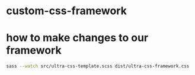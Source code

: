 # custom-css-framework

# how to make changes to our framework

```bash
sass --watch src/ultra-css-template.scss dist/ultra-css-framework.css
```